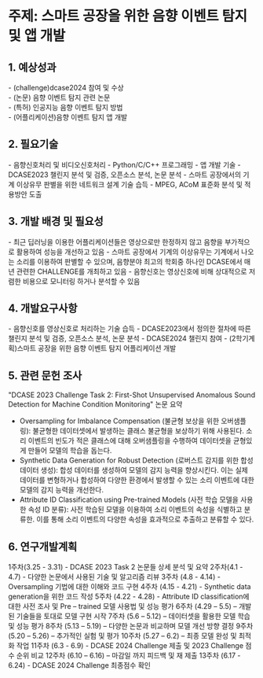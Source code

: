 <h1>주제: 스마트 공장을 위한 음향 이벤트 탐지 및 앱 개발</h1>

<h2>1. 예상성과</h2>
- (challenge)dcase2024 참여 및 수상<br>
- (논문) 음향 이벤트 탐지 관련 논문<br>
- (특허) 인공지능 음향 이벤트 탐지 방법<br>
- (어플리케이션)음향 이벤트 탐지 앱 개발

<h2>2. 필요기술</h2>
- 음향신호처리 및 비디오신호처리
- Python/C/C++ 프로그래밍
- 앱 개발 기술
- DCASE2023 챌린지 분석 및 검증, 오픈소스 분석, 논문 분석
- 스마트 공장에서의 기계 이상유무 판별을 위한 네트워크 설계 기술 습득
- MPEG, ACoM 표준화 분석 및 적용방안 도출


<h2>3. 개발 배경 및 필요성</h2>
- 최근 딥러닝을 이용한 어플리케이션들은 영상으로만 한정하지 않고 음향을 부가적으로 활용하여 성능을 개선하고 있음
- 스마트 공장에서 기계의 이상유무는 기계에서 나오는 소리를 이용하여 판별할 수 있으며, 음향분야 최고의 학회중 하나인 DCASE에서 매년 관련한  CHALLENGE를 개최하고 있음
- 음향신호는 영상신호에 비해 상대적으로 저렴한 비용으로 모니터링 하거나 분석할 수 있음

<h2>4. 개발요구사항</h2>
- 음향신호를 영상신호로 처리하는 기술 습득
- DCASE2023에서 정의한 절차에 따른 챌린지 분석 및 검증, 오픈소스 분석, 논문 분석
- DCASE2024 챌린지 참여
- (2학기계획)스마트 공장을 위한 음향 이벤트 탐지 어플리케이션 개발

<h2>5. 관련 문헌 조사</h2>
"DCASE 2023 Challenge Task 2: First-Shot Unsupervised Anomalous Sound Detection for Machine Condition Monitoring" 논문 요약

- Oversampling for Imbalance Compensation (불균형 보상을 위한 오버샘플링): 불균형한 데이터셋에서 발생하는 클래스 불균형을 보상하기 위해 사용된다. 소리 이벤트의 빈도가 적은 클래스에 대해 오버샘플링을 수행하여 데이터셋을 균형있게 만들어 모델의 학습을 돕는다.
- Synthetic Data Generation for Robust Detection (로버스트 감지를 위한 합성 데이터 생성): 합성 데이터를 생성하여 모델의 감지 능력을 향상시킨다. 이는 실제 데이터를 변형하거나 합성하여 다양한 환경에서 발생할 수 있는 소리 이벤트에 대한 모델의 감지 능력을 개선한다.
- Attribute ID Classification using Pre-trained Models (사전 학습 모델을 사용한 속성 ID 분류): 사전 학습된 모델을 이용하여 소리 이벤트의 속성을 식별하고 분류한. 이를 통해 소리 이벤트의 다양한 속성을 효과적으로 추출하고 분류할 수 있다.

<h2>6. 연구개발계획</h2>
1주차(3.25 - 3.31) - DCASE 2023 Task 2 논문들 상세 분석 및 요약
2주차(4.1 - 4.7) - 다양한 논문에서 사용된 기술 및 알고리즘 리뷰
3주차 (4.8 - 4.14) - Oversampling 기법에 대한 이해와 코드 구현
4주차 (4.15 - 4.21) - Synthetic data generation을 위한 코드 작성
5주차 (4.22 - 4.28) - Attribute ID classification에 대한 사전 조사 및 Pre – trained 모델 사용법 및 성능 평가
6주차 (4.29 – 5.5) – 개발된 기술들을 토대로 모델 구현 시작
7주차 (5.6 – 5.12) – 데이터셋을 활용한 모델 학습 및 성능 평가
8주차 (5.13 – 5.19) – 다양한 논문과 비교하며 모델 개선 방향 결정
9주차 (5.20 – 5.26) – 추가적인 실험 및 평가
10주차 (5.27 – 6.2) – 최종 모델 완성 및 최적화 작업
11주차 (6.3 - 6.9) - DCASE 2024 Challenge 제출 및 2023 Challenge 점수 순위 비교
12주차 (6.10 – 6.16) – 마감일 까지 피드백 및 재 제출
13주차 (6.17 - 6.24) - DCASE 2024 Challenge 최종점수 확인
